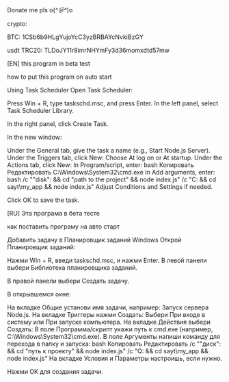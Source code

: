 Donate me pls o(*^＠^*)o

crypto:

BTC: 1CSb6b9HLgYujoYcC3yzBRBAYcNvkiBzGY

usdt TRC20: TLDoJY11r8imrNHYmFy3d36momxdtd57mw


[EN]
this program in beta test 

how to put this program on auto start

Using Task Scheduler
Open Task Scheduler:

Press Win + R, type taskschd.msc, and press Enter.
In the left panel, select Task Scheduler Library.

In the right panel, click Create Task.

In the new window:

Under the General tab, give the task a name (e.g., Start Node.js Server).
Under the Triggers tab, click New:
Choose At log on or At startup.
Under the Actions tab, click New:
In Program/script, enter:
bash
Копировать
Редактировать
C:\Windows\System32\cmd.exe
In Add arguments, enter:
bash
/c ""disk": && cd "path to the project" && node index.js"
/c "C: && cd sayt\my_app && node index.js"
Adjust Conditions and Settings if needed.

Click OK to save the task.

[RU]
Эта програма в бета тесте 

как поставить програму на авто старт


Добавить задачу в Планировщик заданий Windows
Открой Планировщик заданий:

Нажми Win + R, введи taskschd.msc, и нажми Enter.
В левой панели выбери Библиотека планировщика заданий.

В правой панели выбери Создать задачу.

В открывшемся окне:

На вкладке Общие установи имя задачи, например: Запуск сервера Node.js.
На вкладке Триггеры нажми Создать:
Выбери При входе в систему или При запуске компьютера.
На вкладке Действия выбери Создать:
В поле Программа/скрипт укажи путь к cmd.exe (например, C:\Windows\System32\cmd.exe).
В поле Аргументы напиши команду для перехода в папку и запуска:
bash
Копировать
Редактировать
/c ""диск": && cd "путь к проекту" && node index.js"
/c "Q: && cd sayt\my_app && node index.js"
На вкладке Условия и Параметры настроишь, если нужно.

Нажми ОК для создания задачи.
